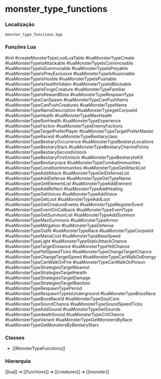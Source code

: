 # monster_type_functions

### Localização
`monster_type_functions.hpp`

### Funções Lua
#init
#createMonsterTypeLootLuaTable
#luaMonsterTypeCreate
#luaMonsterTypeIsAttackable
#luaMonsterTypeIsConvinceable
#luaMonsterTypeIsSummonable
#luaMonsterTypeIsPreyable
#luaMonsterTypeIsPreyExclusive
#luaMonsterTypeIsIllusionable
#luaMonsterTypeIsHostile
#luaMonsterTypeIsPushable
#luaMonsterTypeIsHealthHidden
#luaMonsterTypeIsBlockable
#luaMonsterTypeIsForgeCreature
#luaMonsterTypeFamiliar
#luaMonsterTypeIsRewardBoss
#luaMonsterTypeRespawnType
#luaMonsterTypeCanSpawn
#luaMonsterTypeCanPushItems
#luaMonsterTypeCanPushCreatures
#luaMonsterTypeName
#luaMonsterTypeNameDescription
#luaMonsterTypegetCorpseId
#luaMonsterTypeHealth
#luaMonsterTypeMaxHealth
#luaMonsterTypeRunHealth
#luaMonsterTypeExperience
#luaMonsterTypeFaction
#luaMonsterTypeEnemyFactions
#luaMonsterTypeTargetPreferPlayer
#luaMonsterTypeTargetPreferMaster
#luaMonsterTypeRaceid
#luaMonsterTypeBestiaryclass
#luaMonsterTypeBestiaryOccurrence
#luaMonsterTypeBestiaryLocations
#luaMonsterTypeBestiaryStars
#luaMonsterTypeBestiaryCharmsPoints
#luaMonsterTypeBestiarySecondUnlock
#luaMonsterTypeBestiaryFirstUnlock
#luaMonsterTypeBestiarytoKill
#luaMonsterTypeBestiaryrace
#luaMonsterTypeCombatImmunities
#luaMonsterTypeConditionImmunities
#luaMonsterTypeGetAttackList
#luaMonsterTypeAddAttack
#luaMonsterTypeGetDefenseList
#luaMonsterTypeAddDefense
#luaMonsterTypeGetTypeName
#luaMonsterTypeGetElementList
#luaMonsterTypeAddElement
#luaMonsterTypeAddReflect
#luaMonsterTypeAddHealing
#luaMonsterTypeGetVoices
#luaMonsterTypeAddVoice
#luaMonsterTypeGetLoot
#luaMonsterTypeAddLoot
#luaMonsterTypeGetCreatureEvents
#luaMonsterTypeRegisterEvent
#luaMonsterTypeEventOnCallback
#luaMonsterTypeEventType
#luaMonsterTypeGetSummonList
#luaMonsterTypeAddSummon
#luaMonsterTypeMaxSummons
#luaMonsterTypeArmor
#luaMonsterTypeMitigation
#luaMonsterTypeDefense
#luaMonsterTypeOutfit
#luaMonsterTypeRace
#luaMonsterTypeCorpseId
#luaMonsterTypeManaCost
#luaMonsterTypeBaseSpeed
#luaMonsterTypeLight
#luaMonsterTypeStaticAttackChance
#luaMonsterTypeTargetDistance
#luaMonsterTypeYellChance
#luaMonsterTypeYellSpeedTicks
#luaMonsterTypeChangeTargetChance
#luaMonsterTypeChangeTargetSpeed
#luaMonsterTypeCanWalkOnEnergy
#luaMonsterTypeCanWalkOnFire
#luaMonsterTypeCanWalkOnPoison
#luaMonsterTypeStrategiesTargetNearest
#luaMonsterTypeStrategiesTargetHealth
#luaMonsterTypeStrategiesTargetDamage
#luaMonsterTypeStrategiesTargetRandom
#luaMonsterTypeRespawnTypePeriod
#luaMonsterTypeRespawnTypeIsUnderground
#luaMonsterTypeBossRace
#luaMonsterTypeBossRaceId
#luaMonsterTypeSoulCore
#luaMonsterTypeSoundChance
#luaMonsterTypeSoundSpeedTicks
#luaMonsterTypeAddSound
#luaMonsterTypeGetSounds
#luaMonsterTypedeathSound
#luaMonsterTypeCritChance
#luaMonsterTypeVariant
#luaMonsterTypeGetMonstersByRace
#luaMonsterTypeGetMonstersByBestiaryStars

### Classes
- [[MonsterTypeFunctions]]

### Hierarquia
[[lua]] ➔ [[functions]] ➔ [[creatures]] ➔ [[monster]]
